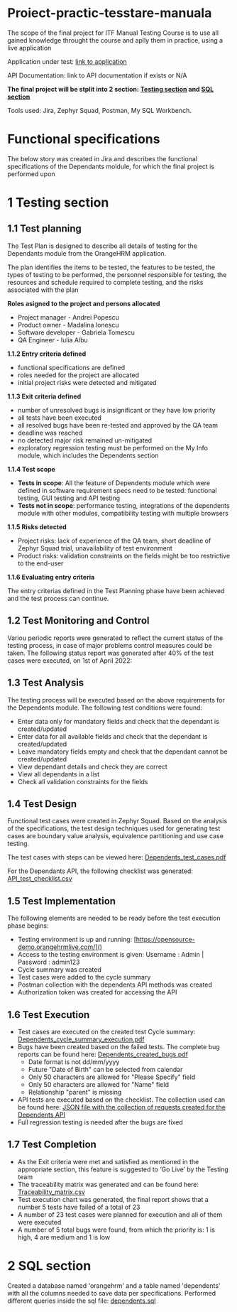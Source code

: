 # Proiect-practic-tesstare-manuala
The scope of the final project for ITF Manual Testing Course is to use all gained knowledge throught the course and aplly them in practice, using a live application

Application under test: [link to application](http://google.com)

API Documentation: link to API documentation if exists or N/A

**The final project will be stplit into 2 section: [Testing section]() and  [SQL section]()**

Tools used: Jira, Zephyr Squad, Postman, My SQL Workbench.

# Functional specifications
The below story was created in Jira and describes the functional specifications of the Dependants moldule, for which the final project is performed upon

# 1 Testing section
## 1.1 Test planning

The Test Plan is designed to describe all details of testing for the Dependants module from the OrangeHRM application.

The plan identifies the items to be tested, the features to be tested, the types of testing to be performed, the personnel responsible for testing, the resources and schedule required to complete testing, and the risks associated with the plan

**Roles asigned to the project and persons allocated**

- Project manager - Andrei Popescu
- Product owner - Madalina Ionescu
- Software developer - Gabriela Tomescu
- QA Engineer - Iulia Albu

**1.1.2 Entry criteria defined**

- functional specifications are defined
- roles needed for the project are allocated
- initial project risks were detected and mitigated

**1.1.3 Exit criteria defined**

- number of unresolved bugs is insignificant or they have low priority
- all tests have been executed
- all resolved bugs have been re-tested and approved by the QA team
- deadline was reached
- no detected major risk remained un-mitigated
- exploratory regression testing must be performed on the My Info module, which includes the Dependents section

**1.1.4 Test scope**

- **Tests in scope**: All the feature of Dependents module which were defined in software requirement specs need to be tested: functional testing, GUI testing and API testing
- **Tests not in scope**: performance testing, integrations of the dependents module with other modules, compatibility testing with multiple browsers

**1.1.5 Risks detected**

- Project risks: lack of experience of the QA team, short deadline of Zephyr Squad trial, unavailability of test environment
- Product risks: validation constraints on the fields might be too restrictive to the end-user

**1.1.6 Evaluating entry criteria**

The entry criterias defined in the Test Planning phase have been achieved and the test process can continue.

## 1.2 Test Monitoring and Control
Variou periodic reports were generated to reflect the current status of the testing process, in case of major problems control measures could be taken. The following status report was generated after 40% of the test cases were executed, on 1st of April 2022:

## 1.3 Test Analysis
The testing process will be executed based on the above requirements for the Dependents module. The following test conditions were found:

- Enter data only for mandatory fields and check that the dependant is created/updated
- Enter data for all available fields and check that the dependant is created/updated
- Leave mandatory fields empty and check that the dependant cannot be created/updated
- View dependant details and check they are correct
- View all dependants in a list
- Check all validation constraints for the fields

## 1.4 Test Design
Functional test cases were created in Zephyr Squad. Based on the analysis of the specifications, the test design techniques used for generating test cases are boundary value analysis, equivalence partitioning and use case testing.

The test cases with steps can be viewed here: [Dependents_test_cases.pdf]()

For the Dependants API, the following checklist was generated: [API_test_checklist.csv]()

## 1.5 Test Implementation
The following elements are needed to be ready before the test execution phase begins:

- Testing environment is up and running: [https://opensource-demo.orangehrmlive.com/]()
- Access to the testing environment is given: Username : Admin | Password : admin123
- Cycle summary was created
- Test cases were added to the cycle summary
- Postman collection with the dependents API methods was created
- Authorization token was created for accessing the API

## 1.6 Test Execution
- Test cases are executed on the created test Cycle summary: [Dependents_cycle_summary_execution.pdf]()
- Bugs have been created based on the failed tests. The complete bug reports can be found here: [Dependents_created_bugs.pdf]()
  - Date format is not dd/mm/yyyy
  - Future "Date of Birth" can be selected from calendar
  - Only 50 characters are allowed for "Please Specify" field
  - Only 50 characters are allowed for "Name" field
  - Relationship "parent" is missing
- API tests are executed based on the checklist. The collection used can be found here: [JSON file with the collection of requests created for the Dependents API]()
- Full regression testing is needed after the bugs are fixed

## 1.7 Test Completion
- As the Exit criteria were met and satisfied as mentioned in the appropriate section, this feature is suggested to ‘Go Live’ by the Testing team
- The traceability matrix was generated and can be found here: [Traceability_matrix.csv]()
- Test execution chart was generated, the final report shows that a number 5 tests have failed of a total of 23
- A number of 23 test cases were planned for execution and all of them were executed
- A number of 5 total bugs were found, from which the priority is: 1 is high, 4 are medium and 1 is low

# 2 SQL section
Created a database named 'orangehrm' and a table named 'dependents' with all the columns needed to save data per specifications. Performed different queries inside the sql file: [dependents.sql]()

